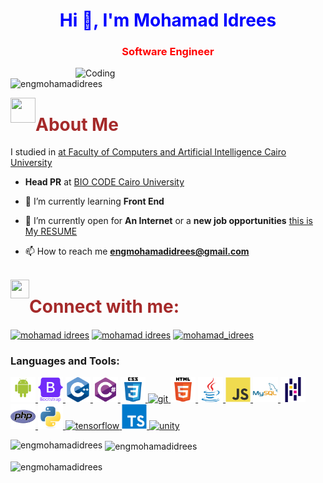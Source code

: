 <h1 align="center" style="color:blue ;">Hi 👋, I'm Mohamad Idrees</h1>
<h3 align="center" style="color: red;">Software Engineer</h3>
<image align="right" alt="Coding" width="400" src="https://voxyard.com/assets/img/content/coding.gif"></image>

<p align="left"> <img src="https://komarev.com/ghpvc/?username=engmohamadidrees&label=Profile%20views&color=0e75b6&style=flat" alt="engmohamadidrees" /> </p>
<image  align="left" src="https://static.thenounproject.com/png/1408781-200.png" width="40" height="40"><h1 style="color: brown;">About Me</h1> </image>
<p> I studied in <a href="https://www.facebook.com/Faculty-of-Computers-and-Artificial-Intelligence-Cairo-University-111736953497657/" target=blank>at Faculty of Computers and Artificial Intelligence Cairo University</a>

*  **Head PR** at [BIO CODE Cairo University](https://www.facebook.com/BioCodeFciCu/)
- 🌱 I’m currently learning <b>Front End</b>

- 🤝 I’m currently open for  <b>An Internet</b>  or a <b>new job opportunities</b> <a href="https://drive.google.com/file/d/1bAkCpdU-0xliSVQduGWjlwSjd6x_fPHB/view">this is My RESUME </a>

- 📫 How to reach me **engmohamadidrees@gmail.com**
<br><br>

<image  align="left" src="https://encrypted-tbn0.gstatic.com/images?q=tbn:ANd9GcTS9CfoNg-aAM8YNbSoKTxcLKc2rVhnrYwGRsiM-wZcksfhTrP_gNlIBVZNzR-QFNJ19-o&usqp=CAU" width="30" height="30"><h1 style="color: brown;">Connect with me:</h1> </image>
<p align="left">
<a href="https://www.linkedin.com/in/mohamad-idrees/" target="blank"><img align="center" src="https://raw.githubusercontent.com/rahuldkjain/github-profile-readme-generator/master/src/images/icons/Social/linked-in-alt.svg" alt="mohamad idrees" height="30" width="40" /></a>
<a href="https://www.facebook.com/Mohamadidrees18/" target="blank"><img align="center" src="https://raw.githubusercontent.com/rahuldkjain/github-profile-readme-generator/master/src/images/icons/Social/facebook.svg" alt="mohamad idrees" height="30" width="40" /></a>
<a href="https://www.instagram.com/mohamad__idrees/" target="blank"><img align="center" src="https://raw.githubusercontent.com/rahuldkjain/github-profile-readme-generator/master/src/images/icons/Social/instagram.svg" alt="mohamad_idrees" height="30" width="40" /></a>
</p>

<h3 align="left">Languages and Tools:</h3>
<p align="left"> <a href="https://developer.android.com" target="_blank" rel="noreferrer"> <img src="https://raw.githubusercontent.com/devicons/devicon/master/icons/android/android-original-wordmark.svg" alt="android" width="40" height="40"/> </a><a href="https://getbootstrap.com" target="_blank" rel="noreferrer"> <img src="https://raw.githubusercontent.com/devicons/devicon/master/icons/bootstrap/bootstrap-plain-wordmark.svg" alt="bootstrap" width="40" height="40"/> </a> <a href="https://www.w3schools.com/cpp/" target="_blank" rel="noreferrer"> <img src="https://raw.githubusercontent.com/devicons/devicon/master/icons/cplusplus/cplusplus-original.svg" alt="cplusplus" width="40" height="40"/> </a> <a href="https://www.w3schools.com/cs/" target="_blank" rel="noreferrer"> <img src="https://raw.githubusercontent.com/devicons/devicon/master/icons/csharp/csharp-original.svg" alt="csharp" width="40" height="40"/> </a> <a href="https://www.w3schools.com/css/" target="_blank" rel="noreferrer"> <img src="https://raw.githubusercontent.com/devicons/devicon/master/icons/css3/css3-original-wordmark.svg" alt="css3" width="40" height="40"/> </a> <a href="https://git-scm.com/" target="_blank" rel="noreferrer"> <img src="https://www.vectorlogo.zone/logos/git-scm/git-scm-icon.svg" alt="git" width="40" height="40"/> </a> <a href="https://www.w3.org/html/" target="_blank" rel="noreferrer"> <img src="https://raw.githubusercontent.com/devicons/devicon/master/icons/html5/html5-original-wordmark.svg" alt="html5" width="40" height="40"/> </a> <a href="https://www.java.com" target="_blank" rel="noreferrer"> <img src="https://raw.githubusercontent.com/devicons/devicon/master/icons/java/java-original.svg" alt="java" width="40" height="40"/> </a> <a href="https://developer.mozilla.org/en-US/docs/Web/JavaScript" target="_blank" rel="noreferrer"> <img src="https://raw.githubusercontent.com/devicons/devicon/master/icons/javascript/javascript-original.svg" alt="javascript" width="40" height="40"/> </a> <a href="https://www.mysql.com/" target="_blank" rel="noreferrer"> <img src="https://raw.githubusercontent.com/devicons/devicon/master/icons/mysql/mysql-original-wordmark.svg" alt="mysql" width="40" height="40"/> </a> <a href="https://pandas.pydata.org/" target="_blank" rel="noreferrer"> <img src="https://raw.githubusercontent.com/devicons/devicon/2ae2a900d2f041da66e950e4d48052658d850630/icons/pandas/pandas-original.svg" alt="pandas" width="40" height="40"/> </a> <a href="https://www.php.net" target="_blank" rel="noreferrer"> <img src="https://raw.githubusercontent.com/devicons/devicon/master/icons/php/php-original.svg" alt="php" width="40" height="40"/> </a> <a href="https://www.python.org" target="_blank" rel="noreferrer"> <img src="https://raw.githubusercontent.com/devicons/devicon/master/icons/python/python-original.svg" alt="python" width="40" height="40"/> </a> <a href="https://www.tensorflow.org" target="_blank" rel="noreferrer"> <img src="https://www.vectorlogo.zone/logos/tensorflow/tensorflow-icon.svg" alt="tensorflow" width="40" height="40"/> </a> <a href="https://www.typescriptlang.org/" target="_blank" rel="noreferrer"> <img src="https://raw.githubusercontent.com/devicons/devicon/master/icons/typescript/typescript-original.svg" alt="typescript" width="40" height="40"/> </a> <a href="https://unity.com/" target="_blank" rel="noreferrer"> <img src="https://www.vectorlogo.zone/logos/unity3d/unity3d-icon.svg" alt="unity" width="40" height="40"/> </a> </p>

<p><img align="left" src="https://github-readme-stats.vercel.app/api/top-langs?username=engmohamadidrees&show_icons=true&locale=en&layout=compact" alt="engmohamadidrees" /></p>

<p>&nbsp;<img align="center" src="https://github-readme-stats.vercel.app/api?username=engmohamadidrees&show_icons=true&locale=en" alt="engmohamadidrees" /></p>

<p><img align="center" src="https://github-readme-streak-stats.herokuapp.com/?user=engmohamadidrees&" alt="engmohamadidrees" /></p>
